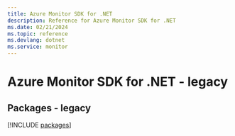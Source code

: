 ```yaml
---
title: Azure Monitor SDK for .NET
description: Reference for Azure Monitor SDK for .NET
ms.date: 02/21/2024
ms.topic: reference
ms.devlang: dotnet
ms.service: monitor
---
```

# Azure Monitor SDK for .NET - legacy
## Packages - legacy
[!INCLUDE [packages](monitor-index.md)]